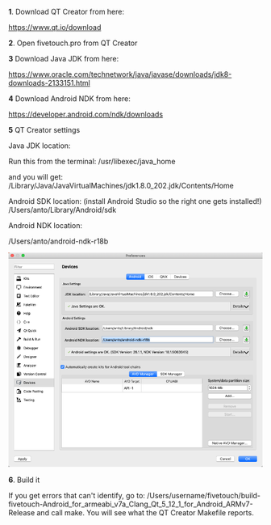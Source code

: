 **1**. Download QT Creator from here:

https://www.qt.io/download

**2**. Open fivetouch.pro from QT Creator

**3** Download Java JDK from here:

https://www.oracle.com/technetwork/java/javase/downloads/jdk8-downloads-2133151.html

**4** Download Android NDK from here:

https://developer.android.com/ndk/downloads

**5** QT Creator settings

Java JDK location:

Run this from the terminal:
/usr/libexec/java_home

and you will get:
/Library/Java/JavaVirtualMachines/jdk1.8.0_202.jdk/Contents/Home

Android SDK location: (install Android Studio so the right one gets installed!)
/Users/anto/Library/Android/sdk

Android NDK location:

/Users/anto/android-ndk-r18b

![](https://github.com/FiveTechSoft/fivetouch/blob/master/images/QT_Creator_Settings.png)

**6**. Build it 

If you get errors that can't identify, go to:
/Users/username/fivetouch/build-fivetouch-Android_for_armeabi_v7a_Clang_Qt_5_12_1_for_Android_ARMv7-Release
and call make. You will see what the QT Creator Makefile reports.